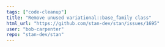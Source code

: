 ```yaml
---
tags: ["code-cleanup"]
title: "Remove unused variational::base_family class"
html_url: "https://github.com/stan-dev/stan/issues/1695"
user: "bob-carpenter"
repo: "stan-dev/stan"
---
```


